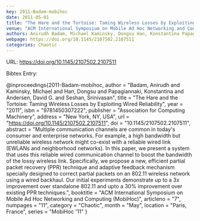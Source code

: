 ```yaml
---
key: 2011-Badam-mobihoc
date: 2011-05-01
title: "The Hare and the Tortoise: Taming Wireless Losses by Exploiting Wired Reliability"
venue: "ACM International Symposium on Mobile Ad Hoc Networking and Computing (MobiHoc)"
authors: Anirudh Badam, Michael Kaminsky, Dongsu Han, Konstantina Papagiannaki, David G. Andersen and Srinivasan Seshan
webpage: https://doi.org/10.1145/2107502.2107511
categories: Chaotic
---
```


URL: https://doi.org/10.1145/2107502.2107511

Bibtex Entry:

@inproceedings{2011-Badam-mobihoc,
    author = "Badam, Anirudh and Kaminsky, Michael and Han, Dongsu and Papagiannaki, Konstantina and Andersen, David G. and Seshan, Srinivasan",
    title = "The Hare and the Tortoise: Taming Wireless Losses by Exploiting Wired Reliability",
    year = "2011",
    isbn = "9781450307222",
    publisher = "Association for Computing Machinery",
    address = "New York, NY, USA",
    url = "https://doi.org/10.1145/2107502.2107511",
    doi = "10.1145/2107502.2107511",
    abstract = "Multiple communication channels are common in today's consumer and enterprise networks. For example, a high bandwidth but unreliable wireless network might co-exist with a reliable wired link (EWLANs and neighborhood networks). In this paper, we present a system that uses this reliable wired communication channel to boost the bandwidth of the lossy wireless link. Specifically, we propose a new, efficient partial packet recovery (PPR) technique and adaptive feedback mechanism specially designed to correct partial packets on an 802.11 wireless network using a wired backhaul. Our initial experiments demonstrate up to a 3x improvement over standalone 802.11 and upto a 30\% improvement over existing PPR techniques.",
    booktitle = "ACM International Symposium on Mobile Ad Hoc Networking and Computing (MobiHoc)",
    articleno = "7",
    numpages = "11",
    category = "Chaotic",
    month = "May",
    location = "Paris, France",
    series = "MobiHoc '11"
}

